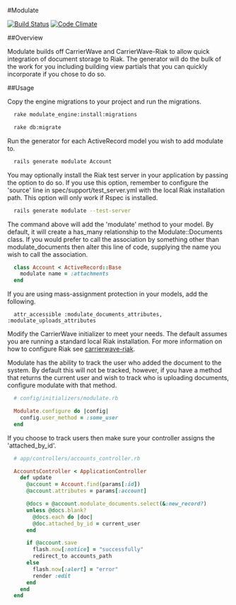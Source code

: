#Modulate

[![Build Status](https://travis-ci.org/wzcolon/modulate.png)](https://travis-ci.org/wzcolon/modulate)
[![Code Climate](https://codeclimate.com/github/wzcolon/modulate.png)](https://codeclimate.com/github/wzcolon/modulate)


##Overview

Modulate builds off CarrierWave and CarrierWave-Riak to allow quick integration of document storage to Riak. The generator will do the bulk of the work for you including building view partials that you can quickly incorporate if you chose to do so.

##Usage

Copy the engine migrations to your project and run the migrations.

```bash
  rake modulate_engine:install:migrations

  rake db:migrate
```

Run the generator for each ActiveRecord model you wish to add modulate to.
```bash
  rails generate modulate Account
```

You may optionally install the Riak test server in your application by passing the option to do so.  If you use this option, remember to configure the 'source' line in spec/support/test_server.yml with the local Riak installation path. This option will only work if Rspec is installed.
```bash
  rails generate modulate --test-server
```

The command above will add the 'modulate' method to your model. By default, it will create a has_many relationship to the Modulate::Documents class. If you would prefer to call the association by something other than modulate_documents then alter this line of code, supplying the name you wish to call the association.

```ruby
  class Account < ActiveRecord::Base
    modulate name = :attachments 
  end
```

If you are using mass-assignment protection in your models, add the following. 

```rails
  attr_accessible :modulate_documents_attributes, :modulate_uploads_attributes
```

Modify the CarrierWave initializer to meet your needs. The default assumes you are running a standard local Riak installation. For more information on how to configure Riak see [carrierwave-riak](https://github.com/motske/carrierwave-riak#configuration).

Modulate has the ability to track the user who added the document to the system. By default this will not be tracked, however, if you have a method that returns the current user and wish to track who is uploading documents, configure modulate with that method.

```ruby
  # config/initializers/modulate.rb

  Modulate.configure do |config|
    config.user_method = :some_user
  end
```

If you choose to track users then make sure your controller assigns the 'attached_by_id'.

```ruby
  # app/controllers/accounts_controller.rb

  AccountsController < ApplicationController
    def update
      @account = Account.find(params[:id])
      @account.attributes = params[:account]

      @docs = @account.modulate_documents.select(&:new_record?) 
      unless @docs.blank?
        @docs.each do |doc|
        @doc.attached_by_id = current_user 
      end

      if @account.save
        flash.now[:notice] = "successfully"
        redirect_to accounts_path
      else
        flash.now[:alert] = "error"
        render :edit
      end
    end
  end
```

